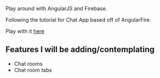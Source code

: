 Play around with AngularJS and Firebase.

Following the tutorial for Chat App based off of AngularFire.

Play with it [here](https://playwithfire.firebaseapp.com)

## Features I will be adding/contemplating
* Chat rooms
* Chat room tabs